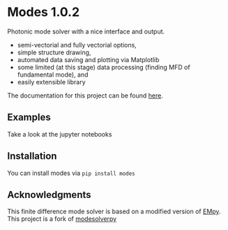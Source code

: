 # Modes 1.0.2

Photonic mode solver with a nice interface and output.

* semi-vectorial and fully vectorial options,
* simple structure drawing,
* automated data saving and plotting via Matplotlib
* some limited (at this stage) data processing (finding MFD of fundamental mode), and
* easily extensible library

The documentation for this project can be found [here](http://modes.rtfd.io).

## Examples

Take a look at the jupyter notebooks

## Installation

You can install modes via `pip install modes`

## Acknowledgments

This finite difference mode solver is based on a modified version of [EMpy](https://github.com/lbolla/EMpy).
This project is a fork of [modesolverpy](https://github.com/jtambasco/modesolverpy)
